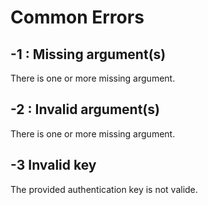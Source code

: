 # Common Errors

## -1 : Missing argument(s)
There is one or more missing argument.
## -2 : Invalid argument(s)
There is one or more missing argument.
## -3 Invalid key
The provided authentication key is not valide. 




